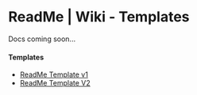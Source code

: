 # ReadMe | Wiki - Templates
Docs coming soon...

#### Templates
- [ReadMe Template v1](./README-Template.md)
- [ReadMe Template V2](./README-Template-v2.md)


